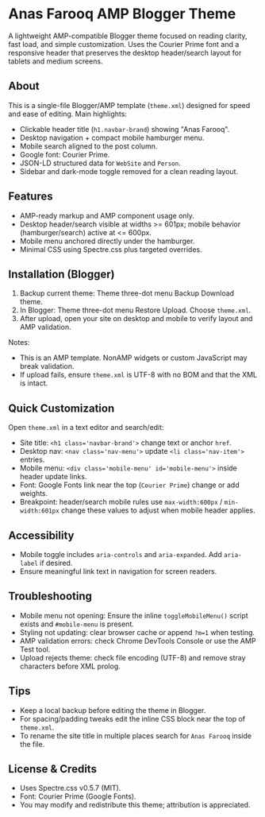 # Anas Farooq  AMP Blogger Theme

A lightweight AMP-compatible Blogger theme focused on reading clarity, fast load, and simple customization. Uses the Courier Prime font and a responsive header that preserves the desktop header/search layout for tablets and medium screens.

## About
This is a single-file Blogger/AMP template (`theme.xml`) designed for speed and ease of editing. Main highlights:
- Clickable header title (`h1.navbar-brand`) showing "Anas Farooq".
- Desktop navigation + compact mobile hamburger menu.
- Mobile search aligned to the post column.
- Google font: Courier Prime.
- JSON-LD structured data for `WebSite` and `Person`.
- Sidebar and dark-mode toggle removed for a clean reading layout.

## Features
- AMP-ready markup and AMP component usage only.
- Desktop header/search visible at widths >= 601px; mobile behavior (hamburger/search) active at <= 600px.
- Mobile menu anchored directly under the hamburger.
- Minimal CSS using Spectre.css plus targeted overrides.

## Installation (Blogger)
1. Backup current theme: Theme  three-dot menu  Backup  Download theme.
2. In Blogger: Theme  three-dot menu  Restore  Upload. Choose `theme.xml`.
3. After upload, open your site on desktop and mobile to verify layout and AMP validation.

Notes:
- This is an AMP template. NonAMP widgets or custom JavaScript may break validation.
- If upload fails, ensure `theme.xml` is UTF-8 with no BOM and that the XML is intact.

## Quick Customization
Open `theme.xml` in a text editor and search/edit:
- Site title: `<h1 class='navbar-brand'>`  change text or anchor `href`.
- Desktop nav: `<nav class='nav-menu'>`  update `<li class='nav-item'>` entries.
- Mobile menu: `<div class='mobile-menu' id='mobile-menu'>` inside header  update links.
- Font: Google Fonts link near the top (`Courier Prime`)  change or add weights.
- Breakpoint: header/search mobile rules use `max-width:600px` / `min-width:601px`  change these values to adjust when mobile header applies.

## Accessibility
- Mobile toggle includes `aria-controls` and `aria-expanded`. Add `aria-label` if desired.
- Ensure meaningful link text in navigation for screen readers.

## Troubleshooting
- Mobile menu not opening: Ensure the inline `toggleMobileMenu()` script exists and `#mobile-menu` is present.
- Styling not updating: clear browser cache or append `?m=1` when testing.
- AMP validation errors: check Chrome DevTools Console or use the AMP Test tool.
- Upload rejects theme: check file encoding (UTF-8) and remove stray characters before XML prolog.

## Tips
- Keep a local backup before editing the theme in Blogger.
- For spacing/padding tweaks edit the inline CSS block near the top of `theme.xml`.
- To rename the site title in multiple places search for `Anas Farooq` inside the file.

## License & Credits
- Uses Spectre.css v0.5.7 (MIT).
- Font: Courier Prime (Google Fonts).
- You may modify and redistribute this theme; attribution is appreciated.
